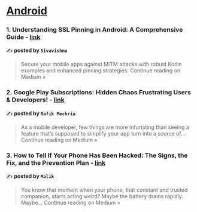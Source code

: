 
<h1><a href=https://medium.com/tag/android/recommended target="_blank" rel="noopener noreferrer">Android</a></h1>
<h3>1. Understanding SSL Pinning in Android: A Comprehensive Guide - <a href="https://medium.com/@sivavishnu0705/understanding-ssl-pinning-in-android-a-comprehensive-guide-cbf3d74417f4?source=rss------android-5" target="_blank" rel="noopener noreferrer">link</a></h3>

✍️ **posted by `Sivavishnu`**

<blockquote>Secure your mobile apps against MITM attacks with robust Kotlin examples and enhanced pinning strategies.
Continue reading on Medium »</blockquote>

<h3>2. Google Play Subscriptions: Hidden Chaos Frustrating Users & Developers! - <a href="https://medium.com/@rafik.mechria/google-play-subscriptions-hidden-chaos-frustrating-users-developers-c3937f0d2de2?source=rss------android-5" target="_blank" rel="noopener noreferrer">link</a></h3>

✍️ **posted by `Rafik Mechria`**

<blockquote>As a mobile developer, few things are more infuriating than seeing a feature that’s supposed to simplify your app turn into a source of…
Continue reading on Medium »</blockquote>

<h3>3. How to Tell If Your Phone Has Been Hacked: The Signs, the Fix, and the Prevention Plan - <a href="https://medium.com/@taimourhassan/how-to-tell-if-your-phone-has-been-hacked-the-signs-the-fix-and-the-prevention-plan-a431d40aa936?source=rss------android-5" target="_blank" rel="noopener noreferrer">link</a></h3>

✍️ **posted by `Malik`**

<blockquote>You know that moment when your phone, that constant and trusted companion, starts acting weird? Maybe the battery drains rapidly. Maybe…
Continue reading on Medium »</blockquote>

